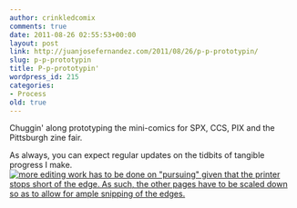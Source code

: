 ```yaml
---
author: crinkledcomix
comments: true
date: 2011-08-26 02:55:53+00:00
layout: post
link: http://juanjosefernandez.com/2011/08/26/p-p-prototypin/
slug: p-p-prototypin
title: P-p-prototypin'
wordpress_id: 215
categories:
- Process
old: true
---
```


Chuggin' along prototyping the mini-comics for SPX, CCS, PIX and the Pittsburgh zine fair.

As always, you can expect regular updates on the tidbits of tangible progress I make.[![more editing work has to be done on "pursuing" given that the printer stops short of the edge. As such, the other pages have to be scaled down so as to allow for ample snipping of the edges.](http://fernandezjuanjose.files.wordpress.com/2011/08/prototypin.jpeg?w=761)](http://fernandezjuanjose.files.wordpress.com/2011/08/prototypin.jpeg)

